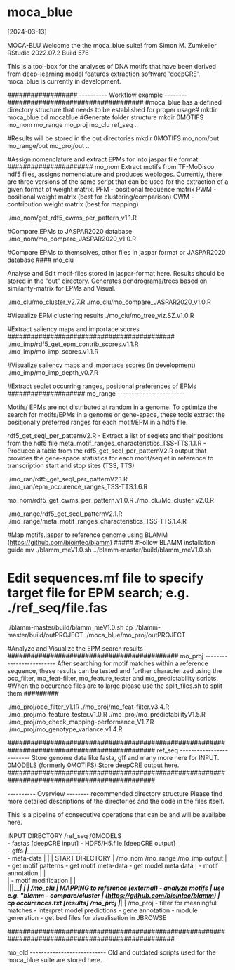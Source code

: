 # moca_blue
[2024-03-13]

MOCA-BLU
Welcome the the moca_blue suite!
from Simon M. Zumkeller
RStudio
2022.07.2 Build 576

This is a tool-box for the analyses of DNA motifs
that have been derived from deep-learning model features extraction software 'deepCRE'.
moca_blue is currently in development.

################## ---------- Workflow example -------- ###################################
#moca_blue has a defined directory structure that needs to be established for proper usage#
mkdir moca_blue
cd mocablue
#Generate folder structure
mkdir 0MOTIFS mo_nom mo_range mo_proj mo_clu ref_seq ..

#Results will be stored in the out directories 
mkdir 0MOTIFS mo_nom/out mo_range/out mo_proj/out ..

#Assign nomenclature and extract EPMs for into jaspar file format     ######################
mo_nom
Extract motifs from TF-MoDisco hdf5 files, assigns nomenclature and produces weblogos.
Currently, there are three versions of the same script that can be used for the extraction of a given format of weight matrix.
PFM - positional frequence matrix
PWM - positional weight matrix (best for clustering/comparison)
CWM - contribution weight matrix (best for mapping)

./mo_nom/get_rdf5_cwms_per_pattern_v1.1.R

#Compare EPMs to JASPAR2020 database
./mo_nom/mo_compare_JASPAR2020_v1.0.R

#Compare EPMs to themselves, other files in jaspar format or JASPAR2020 database        ####
mo_clu 

Analyse and Edit motif-files stored in jaspar-format here. Results should be stored in the "out" directory.
Generates dendrograms/trees based on similarity-matrix for EPMs and Visual.

./mo_clu/mo_cluster_v2.7.R
./mo_clu/mo_compare_JASPAR2020_v1.0.R

#Visualize EPM clustering results
./mo_clu/mo_tree_viz.SZ.v1.0.R

#Extract saliency maps and importace scores      ###########################################
./mo_imp/rdf5_get_epm_contrib_scores.v1.1.R
./mo_imp/mo_imp_scores.v1.1.R

#Visualize saliency maps and importace scores (in development)
./mo_imp/mo_imp_depth_v0.7.R

#Extract seqlet occurring ranges, positional preferences of EPMs        ####################
mo_range ------------------------

Motifs/ EPMs are not distributed at random in a genome.
To optimize the search for motifs/EPMs in a genome or gene-space, these tools
extract the positionally preferred ranges for each motif/EPM in a hdf5 file.

rdf5_get_seql_per_patternV2.R - Extract a list of seqlets and their positions from the hdf5 file
meta_motif_ranges_characteristics_TSS-TTS.1.1.R - Producee a table from the rdf5_get_seql_per_patternV2.R output
  that provides the gene-space statistics for each motif/seqlet in reference to transcription start and stop sites (TSS, TTS)
  
./mo_ran/rdf5_get_seql_per_patternV2.1.R
./mo_ran/epm_occurence_ranges_TSS-TTS.1.6.R

mo_nom/rdf5_get_cwms_per_pattern.v1.0.R
./mo_clu/Mo_cluster_v2.0.R

./mo_range/rdf5_get_seql_patternV2.1.R
./mo_range/meta_motif_ranges_characteristics_TSS-TTS.1.4.R

#Map motifs.jaspar to reference genome using BLAMM (https://github.com/biointec/blamm) #####
#Follow BLAMM installation guide 
mv ./blamm_meV1.0.sh ../blamm-master/build/blamm_meV1.0.sh
# Edit sequences.mf file to specify target file for EPM search; e.g. ./ref_seq/file.fas
./blamm-master/build/blamm_meV1.0.sh
cp ./blamm-master/build/outPROJECT ./moca_blue/mo_proj/outPROJECT

#Analyze and Visualize the EPM search results   ############################################
mo_proj -------------------------
After searching for motif matches within a reference sequence, these results can be tested and further characterized using the occ_filter, mo_feat-filter, mo_feature_tester and mo_predictability scripts.
#When the occurence files are to large please use the split_files.sh to split them #########

./mo_proj/occ_filter_v1.1R
./mo_proj/mo_feat-filter.v3.4.R
./mo_proj/mo_feature_tester.v1.0.R
./mo_proj/mo_predictabilityV1.5.R
./mo_proj/mo_check_mapping-performance_V1.7.R
./mo_proj/mo_genotype_variance.v1.4.R

##############################################################################################
ref_seq -------------------------
Store genome data like fasta, gff and many more here for INPUT. 
0MODELS (formerly 0MOTIFS)
Store deepCRE output here. 
##############################################################################################



---------- Overview --------
recommended directory structure
Please find more detailed descriptions
of the directories and the code in the files itself.

This is a pipeline of consecutive operations that can be and will be availabe here.

INPUT DIRECTORY    /ref_seq                 /0MODELS                              
                 - fastas [deepCRE input]   - HDF5/H5.file [deepCRE output]       
                 - gffs           _____________|________________________________                     
                 - meta-data      |                      |                     |
START DIRECTORY      |        /mo_nom                   /mo_range              /mo_imp
output               |      - get motif patterns      - get motif meta-data   - get model meta data
                     |      - motif annotation           |                     |  
                     |      - motif modification         |                     |   
                     |____________|______________________|_____________________|
                                  |                      |
                              /mo_clu                    |        MAPPING to reference (external)
                            - analyze motifs             |        use e.g. "blamm
                            - compare/cluster            |        (https://github.com/biointec/blamm)
                                                         |        cp occurences.txt [results] /mo_proj
                                                         |_________|
                                                              |
                                                             /mo_proj
                                                            - filter for meaningful matches
                                                            - interpret model predictions
                                                            - gene annotation
                                                            - module generation
                                                            - get bed files for visualisation in JBROWSE








###################################################################################################

mo_old ---------------------------
Old and outdated scripts used for the moca_blue suite are stored here.






